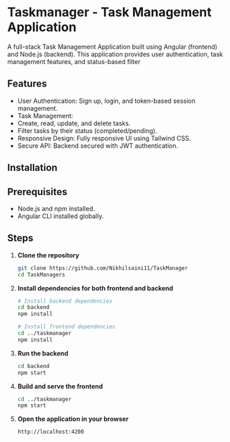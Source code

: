 # Taskmanager - Task Management Application

A full-stack Task Management Application built using Angular (frontend) and Node.js (backend). This application provides user authentication, task management features, and status-based filter

## Features

- User Authentication: Sign up, login, and token-based session management.
- Task Management:
- Create, read, update, and delete tasks.
- Filter tasks by their status (completed/pending).
- Responsive Design: Fully responsive UI using Tailwind CSS.
- Secure API: Backend secured with JWT authentication.

## Installation

## Prerequisites

- Node.js and npm installed.
- Angular CLI installed globally.

## Steps

1. **Clone the repository**

    ```bash
    git clone https://github.com/Nikhilsaini11/TaskManager
    cd TaskManagers

2. **Install dependencies for both frontend and backend**

    ```bash
    # Install backend dependencies
    cd backend
    npm install

    # Install frontend dependencies
    cd ../taskmanager
    npm install
    
3. **Run the backend**

    ```bash
    cd backend
    npm start

4. **Build and serve the frontend**

    ```bash
    cd ../taskmanager
    npm start

5. **Open the application in your browser**

    ```bash
    http://localhost:4200
